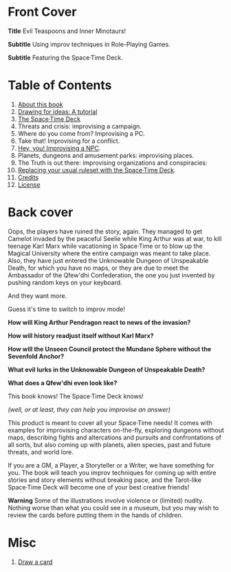 # Front Cover

**Title** Evil Teaspoons and Inner Minotaurs!

**Subtitle** Using improv techniques in Role-Playing Games.

**Subtitle** Featuring the Space·Time Deck.

# Table of Contents

1. [About this book](ABOUT.md)
1. [Drawing for ideas: A tutorial](tutorial.md)
1. [The Space·Time Deck](cards.md)
1. Threats and crisis: improvising a campaign.
1. Where do you come from? Improvising a PC.
1. Take that! Improvising for a conflict.
1. [Hey, you! Improvising a NPC](npc.md).
1. Planets, dungeons and amusement parks: improvising places.
1. The Truth is out there: improvising organizations and conspiracies:
1. [Replacing your usual ruleset with the Space·Time Deck](rules.md).
1. [Credits](CREDITS.md)
1. [License](LICENSE.md)

# Back cover

Oops, the players have ruined the story, again. They managed to get Camelot invaded by the peaceful Seelie while King Arthur was at war, to kill teenage Karl Marx while vacationing in Space·Time or to blow up the Magical University where the entire campaign was meant to take place. Also, they have just entered the Unknowable Dungeon of Unspeakable Death, for which you have no maps, or they are due to meet the Ambassador of the Qfew'dhi Confederation, the one you just invented by pushing random keys on your keyboard.

And they want more.

Guess it's time to switch to improv mode!

**How will King Arthur Pendragon react to news of the invasion?**

**How will history readjust itself without Karl Marx?**

**How will the Unseen Council protect the Mundane Sphere without the Sevenfold Anchor?**

**What evil lurks in the Unknowable Dungeon of Unspeakable Death?**

**What does a Qfew'dhi even look like?**

This book knows! The Space·Time Deck knows!

*(well, or at least, they can help you improvise an answer)*

This product is meant to cover all your Space·Time needs! It comes with examples for improvising characters on-the-fly, exploring dungeons without maps, describing fights and altercations and pursuits and confrontations of all sorts, but also coming up with planets, alien species, past and future threats, and world lore.

If you are a GM, a Player, a Storyteller or a Writer, we have something for you. The book will teach you improv techniques for coming up with entire stories and story elements without breaking pace, and the Tarot-like Space·Time Deck will become one of your best creative friends!

**Warning** Some of the illustrations involve violence or (limited) nudity. Nothing worse than what you could see in a museum, but you may wish to review the cards before putting them in the hands of children.

# Misc

1. [Draw a card](https://yoric.github.io/evil-teaspoons-and-inner-minotaurs/draw.html)
